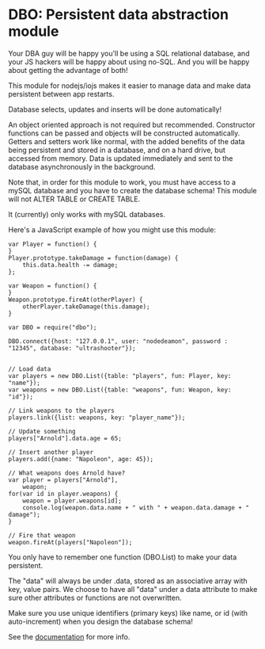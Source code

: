 ﻿# DBO: Persistent data abstraction module

Your DBA guy will be happy you'll be using a SQL relational database, and your JS hackers will be happy about using no-SQL. And you will be happy about getting the advantage of both!

This module for nodejs/iojs makes it easier to manage data and make data persistent between app restarts.

Database selects, updates and inserts will be done automatically! 

An object oriented approach is not required but recommended.
Constructor functions can be passed and objects will be constructed automatically. Getters and setters work like normal, with the added benefits of the data being persistent and stored in a database, and on a hard drive, but accessed from memory. Data is updated immediately and sent to the database asynchronously in the background.

Note that, in order for this module to work, you must have access to a mySQL database and you have to create the database schema! This module will not ALTER TABLE or CREATE TABLE.

It (currently) only works with mySQL databases.


Here's a JavaScript example of how you might use this module:
```
var Player = function() {
}
Player.prototype.takeDamage = function(damage) {
	this.data.health -= damage;
};

var Weapon = function() {
}
Weapon.prototype.fireAt(otherPlayer) {
	otherPlayer.takeDamage(this.damage);
}

var DBO = require("dbo");

DBO.connect({host: "127.0.0.1",	user: "nodedeamon", password : "12345", database: "ultrashooter"});


// Load data
var players = new DBO.List({table: "players", fun: Player, key: "name"});
var weapons = new DBO.List({table: "weapons", fun: Weapon, key: "id"});

// Link weapons to the players
players.link({list: weapons, key: "player_name"});

// Update something
players["Arnold"].data.age = 65;

// Insert another player
players.add({name: "Napoleon", age: 45});

// What weapons does Arnold have?
var player = players["Arnold"],
	weapon;
for(var id in player.weapons) {
	weapon = player.weapons[id];
	console.log(weapon.data.name + " with " + weapon.data.damage + " damage");
}

// Fire that weapon
weapon.fireAt(players["Napoleon"]);
```

You only have to remember one function (DBO.List) to make your data persistent.

The "data" will always be under .data, stored as an associative array with key, value pairs. We choose to have all "data" under a data attribute to make sure other attributes or functions are not overwritten.

Make sure you use unique identifiers (primary keys) like name, or id (with auto-increment) when you design the database schema!

See the <a href="doc/index.htm">documentation</a> for more info.

